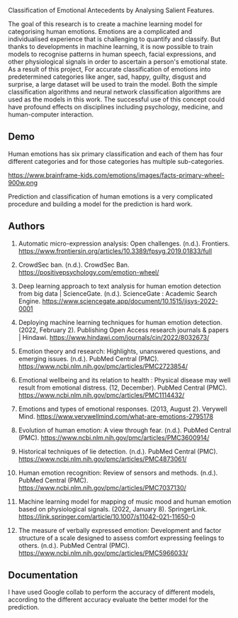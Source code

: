 Classification of Emotional Antecedents by Analysing Salient Features. 

The goal of this research is to create a machine learning model for categorising human emotions. Emotions are a complicated and individualised experience that is challenging to quantify and classify. But thanks to developments in machine learning, it is now possible to train models to recognise patterns in human speech, facial expressions, and other physiological signals in order to ascertain a person's emotional state.  
As a result of this project, For accurate classification of emotions into predetermined categories like anger, sad, happy, guilty, disgust and surprise, a large dataset will be used to train the model. Both the simple classification algorithms and neural network classification algorithms are used as the models in this work. 
 The successful use of this concept could have profound effects on disciplines including psychology, medicine, and human-computer interaction. 

## Demo

Human emotions has six primary classification and each of them has four different categories and for those categories has multiple sub-categories.

https://www.brainframe-kids.com/emotions/images/facts-primary-wheel-900w.png

Prediction and classification of human emotions is a very complicated procedure and building a model for the prediction is hard work.
## Authors

1.	Automatic micro-expression analysis: Open challenges. (n.d.). 
Frontiers. https://www.frontiersin.org/articles/10.3389/fpsyg.2019.01833/full 

2.	CrowdSec ban. (n.d.). CrowdSec Ban. https://positivepsychology.com/emotion-wheel/ 

3.	Deep learning approach to text analysis for human emotion detection from big data | 
ScienceGate. (n.d.). ScienceGate : Academic Search 
Engine. https://www.sciencegate.app/document/10.1515/jisys-2022-0001 

4.	Deploying machine learning techniques for human emotion detection. (2022, February 2). 
Publishing Open Access research journals & papers | 
Hindawi. https://www.hindawi.com/journals/cin/2022/8032673/ 

5.	Emotion theory and research: Highlights, unanswered questions, and emerging issues. 
(n.d.). PubMed Central 
(PMC). https://www.ncbi.nlm.nih.gov/pmc/articles/PMC2723854/ 

6.	Emotional wellbeing and its relation to health : Physical disease may well result from emotional distress. (12, December). PubMed Central 
(PMC). https://www.ncbi.nlm.nih.gov/pmc/articles/PMC1114432/ 

7.	Emotions and types of emotional responses. (2013, August 2). Verywell 
Mind. https://www.verywellmind.com/what-are-emotions-2795178 

8.	Evolution of human emotion: A view through fear. (n.d.). PubMed Central 
(PMC). https://www.ncbi.nlm.nih.gov/pmc/articles/PMC3600914/ 

9.	Historical techniques of lie detection. (n.d.). PubMed Central 
(PMC). https://www.ncbi.nlm.nih.gov/pmc/articles/PMC4873061/ 

10.	Human emotion recognition: Review of sensors and methods. (n.d.). PubMed Central 
(PMC). https://www.ncbi.nlm.nih.gov/pmc/articles/PMC7037130/ 

11.	Machine learning model for mapping of music mood and human emotion based on physiological signals. (2022, January 8). 
SpringerLink. https://link.springer.com/article/10.1007/s11042-021-11650-0 

12.	The measure of verbally expressed emotion: Development and factor structure of a scale designed to assess comfort expressing feelings to others. (n.d.). PubMed Central 
(PMC). https://www.ncbi.nlm.nih.gov/pmc/articles/PMC5966033/  



## Documentation

I have used Google collab to perform the accuracy of different models, according to the different accuracy evaluate the better model for the prediction.



